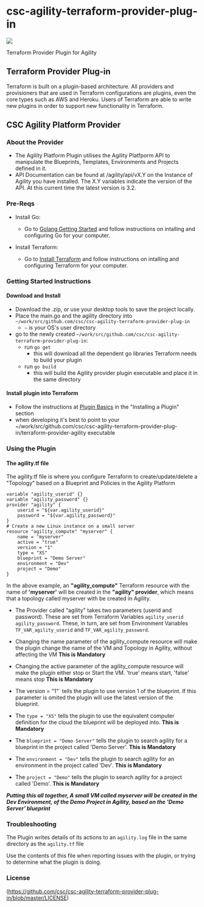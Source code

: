 # csc-agility-terraform-provider-plug-in
[<img src="http://assets1.csc.com/home/images/logo.png">](http://csc.com/)

Terraform Provider Plugin for Agility



## Terraform Provider Plug-in
Terraform is built on a plugin-based architecture. All providers and provisioners that are used in Terraform configurations are plugins, even the core types such as AWS and Heroku. Users of Terraform are able to write new plugins in order to support new functionality in Terraform. 

## CSC Agility Platform Provider 
### About the Provider
- The Agility Platform Plugin utilises the Agility Platfporm API to manipulate the Blueprints, Templates, Environments and Projects defined in it.
- API Documentation can be found at /agility/api/vX.Y on the Instance of Agility you have installed. The X.Y variables indicate the version of the API. At this current time the latest version is 3.2.

### Pre-Reqs
- Install Go: 
    + Go to [Golang Getting Started](https://golang.org/doc/install) and follow instructions on intalling and configuring Go for your computer.

- Install Terraform:
   + Go to [Install Terraform](https://www.terraform.io/intro/getting-started/install.html) and follow instructions on intalling and configuring Terraform for your computer.
 
### Getting Started Instructions
#### Download and Install
- Download the .zip, or use your desktop tools to save the project locally.
- Place the main.go and the agility directory into ```~/work/src/github.com/csc/csc-agility-terraform-provider-plug-in```
   + ```~``` is your OS's user directory
- go to the newly created ```~/work/src/github.com/csc/csc-agility-terraform-provider-plug-in```:
   + run ```go get```  
      + this will download all the dependent go libraries Terraform needs to build your plugin  
   + run ```go build```  
      + this will build the Agility provider plugin executable and place it in the same directory  

#### Install plugin into Terraform
- Follow the instructions at [Plugin Basics](https://www.terraform.io/docs/plugins/basics.html) in the "Installing a Plugin" section
- when developing it's best to point to your ~/work/src/github.com/csc/csc-agility-terraform-provider-plug-in/terraform-provider-agility executable


### Using the Plugin
#### The agility.tf file
The agility.tf file is where you configure Terraform to create/update/delete a "Topology" based on a Blueprint and Policies in the Agility Platform

```
variable "agility_userid" {}
variable "agility_password" {}
provider "agility" {
    userid = "${var.agility_userid}"
    password = "${var.agility_password}"
}
# Create a new Linux instance on a small server
resource "agility_compute" "myserver" {
    name = "myserver"
    active = "true"
    version = "1"
    type = "XS"
    blueprint = "Demo Server"
    environment = "Dev"
    project = "Demo"
}
```

In the above example, an **"agility_compute"** Terraform resource with the name of **'myserver'** will be created in the **"agility" provider**, which means that a topology called myserver with be created in Agility.

- The Provider called "agility" takes two parameters (userid and password). These are set from Terraform Variables ```agility_userid``` ```agility_password```. These, in turn, are set from Environment Variables ```TF_VAR_agility_userid``` and ```TF_VAR_agility_password```.

- Changing the name parameter of the agility_compute resource will make the plugin change the name of the VM and Topology in Agility, without affecting the VM **This is Mandatory**

- Changing the active parameter of the agility_compute resource will make the plugin either stop or Start the VM. 'true' means start, 'false' means stop **This is Mandatory**

- The version = "1"` tells the plugin to use version 1 of the blueprint. If this parameter is omited the plugin will use the latest version of the blueprint.

- The `type = "XS"` tells the plugin to use the equivalent computer definition for the cloud the blueprint will be deployed into. **This is Mandatory**

- The `blueprint = "Demo Server"` tells the plugin to search agility for a blueprint in the project called 'Demo Server'. **This is Mandatory**

- The `environment = "Dev"` tells the plugin to search agility for an environment in the project called 'Dev'. **This is Mandatory**

- The `project = "Demo"` tells the plugin to search agility for a project called 'Demo'. **This is Mandatory**

***Putting this all together, A small VM called myserver will be created in the Dev Environment, of the Demo Project in Agility, based on the 'Demo Server' blueprint***

### Troubleshooting
The Plugin writes details of its actions to an ```agility.log``` file in the same directory as the ```agility.tf``` file

Use the contents of this file when reporting issues with the plugin, or trying to determine what the plugin is doing.

### License
(https://github.com/csc/csc-agility-terraform-provider-plug-in/blob/master/LICENSE)
